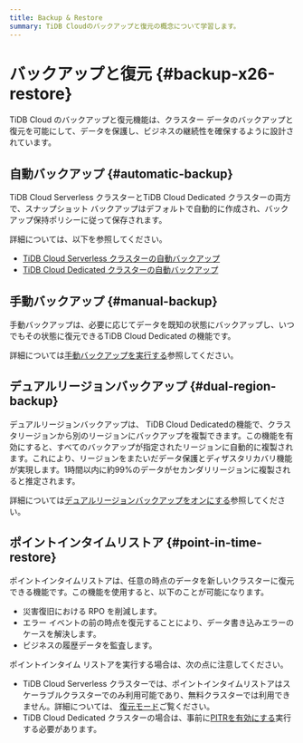 ```yaml
---
title: Backup & Restore
summary: TiDB Cloudのバックアップと復元の概念について学習します。
---
```


# バックアップと復元 {#backup-x26-restore}

TiDB Cloud のバックアップと復元機能は、クラスター データのバックアップと復元を可能にして、データを保護し、ビジネスの継続性を確保するように設計されています。

## 自動バックアップ {#automatic-backup}

TiDB Cloud Serverless クラスターとTiDB Cloud Dedicated クラスターの両方で、スナップショット バックアップはデフォルトで自動的に作成され、バックアップ保持ポリシーに従って保存されます。

詳細については、以下を参照してください。

-   [TiDB Cloud Serverless クラスターの自動バックアップ](/tidb-cloud/backup-and-restore-serverless.md#automatic-backups)
-   [TiDB Cloud Dedicated クラスターの自動バックアップ](/tidb-cloud/backup-and-restore.md#turn-on-auto-backup)

## 手動バックアップ {#manual-backup}

手動バックアップは、必要に応じてデータを既知の状態にバックアップし、いつでもその状態に復元できるTiDB Cloud Dedicated の機能です。

詳細については[手動バックアップを実行する](/tidb-cloud/backup-and-restore.md#perform-a-manual-backup)参照してください。

## デュアルリージョンバックアップ {#dual-region-backup}

デュアルリージョンバックアップは、 TiDB Cloud Dedicatedの機能で、クラスタリージョンから別のリージョンにバックアップを複製できます。この機能を有効にすると、すべてのバックアップが指定されたリージョンに自動的に複製されます。これにより、リージョンをまたいだデータ保護とディザスタリカバリ機能が実現します。1時間以内に約99%のデータがセカンダリリージョンに複製されると推定されます。

詳細については[デュアルリージョンバックアップをオンにする](/tidb-cloud/backup-and-restore.md#turn-on-dual-region-backup)参照してください。

## ポイントインタイムリストア {#point-in-time-restore}

ポイントインタイムリストアは、任意の時点のデータを新しいクラスターに復元できる機能です。この機能を使用すると、以下のことが可能になります。

-   災害復旧における RPO を削減します。
-   エラー イベントの前の時点を復元することにより、データ書き込みエラーのケースを解決します。
-   ビジネスの履歴データを監査します。

ポイントインタイム リストアを実行する場合は、次の点に注意してください。

-   TiDB Cloud Serverless クラスターでは、ポイントインタイムリストアはスケーラブルクラスターでのみ利用可能であり、無料クラスターでは利用できません。詳細については、 [復元モード](/tidb-cloud/backup-and-restore-serverless.md#restore-mode)ご覧ください。
-   TiDB Cloud Dedicated クラスターの場合は、事前に[PITRを有効にする](/tidb-cloud/backup-and-restore.md#turn-on-point-in-time-restore)実行する必要があります。
